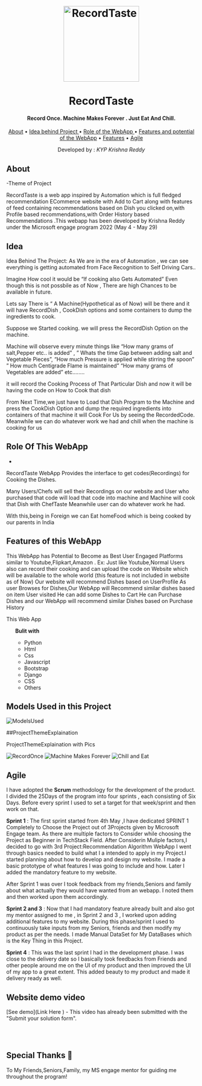 <h1 align="center">
  <br>
  <img src="https://user-images.githubusercontent.com/65936280/170873022-55e92cd3-1733-4f2e-9e8e-946e572d195e.PNG" alt="RecordTaste" width="200"></a>
  <br>



<br>
 RecordTaste

  <br>
</h1>
<h4 align="center">Record Once. Machine Makes Forever . Just Eat And Chill.</h4>
<p align="center">
  <a href="#about">About</a> •
  <a href="#idea">Idea behind Project </a> •
 <a href="#role">Role of the WebApp </a> •
 <a href="#Potential">Features and potential of the WebApp</a> •
  <a href="#ProjectThemeExplaination ">Features</a> •
  <a href="#agile">Agile</a>
</p>

<p align="center">
	Developed by : <i> KYP Krishna Reddy</i>
</p>


## About
-Theme of Project


RecordTaste is a web app inspired by Automation which is full fledged recommendation ECommerce website with Add to Cart along with features of feed containing recommendations based on Dish you clicked on,with Profile based recommendations,with Order History based Recommendations .This webapp has been developed by Krishna Reddy under the Microsoft engage program 2022 (May 4 - May 29)

## Idea
Idea Behind The Project:
As  We are in the era of Automation , we can see everything is getting automated from Face Recognition to  Self Driving Cars..

Imagine How cool it would be “If cooking also Gets Automated”
Even though this is not possbile as of Now , There are high Chances to be available in  future.

Lets say There is “ A Machine(Hypothetical as of Now) will be there and it will have RecordDish , CookDish options and some containers to dump the  ingredients to cook.

Suppose we  Started cooking.
we will press the RecordDish Option on the machine.

Machine will observe every minute things like
 “How many grams of salt,Pepper etc.. is added” , 
” Whats the time Gap between adding salt and Vegetable Pieces”,
“How much Pressure is applied while stirring the spoon”
” How much Centigrade Flame is maintained”
“How many grams of Vegetables are added” etc........

it will record the Cooking Process of That Particular Dish and now it will be having the code on How to Cook that dish

From Next Time,we just have to Load that Dish Program to the  Machine and press the CookDish Option and dump the required ingredients into containers of that machine 
it will Cook For Us by seeing the RecordedCode.
Meanwhile we can do whatever work we had and chill when the machine is cooking for us 

## Role Of This WebApp

-
RecordTaste WebApp Provides the interface to get codes(Recordings) for Cooking the Dishes.

Many Users/Chefs will sell their Recordings on our website and User who purchased that code will load that code into  machine and 
Machine will cook that Dish with ChefTaste Meanwhile user can do whatever work he had.

With this,being in Foreign we can Eat homeFood which is being cooked by our parents in India

## Features of this WebApp

This WebApp has Potential to Become as Best User Engaged Platforms similar to Youtube,Flipkart,Amazon .
Ex: Just like Youtube,Normal Users also can record their cooking and can upload the code on Website which will be available to the whole world  (this feature is not included in website as of Now)
Our  website will recommend Dishes based on UserProfile 
As user Browses for Dishes,Our WebApp will Recommend similar dishes based on item User visited 
He can add some Dishes to Cart 
He can Purchase Dishes and our WebApp will recommend similar Dishes based on Purchase History

This Web App
<ul>  <b> Bulit with</b>
<ul>
<li>Python</li>
<li>Html</li>
<li> Css</li> 
<li> Javascript</li>
<li> Bootstrap</li>
<li> Django</li>
<li> CSS</li>
<li>Others</li>
</ul>
</ul>
	
## Models Used in this Project
![ModelsUsed](https://user-images.githubusercontent.com/65936280/170871182-c15b9451-c629-4254-a5c8-5f477e03be9f.PNG)


##ProjectThemeExplaination 

ProjectThemeExplaination with Pics

![RecordOnce](https://user-images.githubusercontent.com/65936280/170872871-f814c706-6784-4ca1-8369-dbfec56266d7.jpeg)
![Machine Makes Forever](https://user-images.githubusercontent.com/65936280/170872875-a22fd50e-a38d-46b7-9f5b-d179be6c7be2.jpeg)
![Chill and Eat ](https://user-images.githubusercontent.com/65936280/170872881-55699058-3167-4476-b444-f5094533d150.jpeg)



## Agile
I have adopted the **Scrum** methodology for the development of the product. I divided the 25Days of the program into four sprints , each consisting of Six Days.
Before every sprint I used to set a target for that week/sprint and then work on that.

**Sprint 1** : The first sprint started from 4th May ,I have dedicated SPRINT 1 Completely to Choose the Project out of 3Projects given by Microsoft Engage team.
As there are multiple factors to Consider while choosing the Project as Beginner in TechStack Field.
After Considerin Muliple factors,I decided to go with 3rd Project:Recommendation Algorithm WebApp
I went through basics needed to build what I a intended to apply in my Project.I started planning about how to develop and design my website. I made a basic prototype of what features I was going to include and how. Later I added the mandatory feature to my website.

After Sprint 1 was over I took feedback from my friends,Seniors and family about what actually they would have wanted from an webapp. I noted them and then worked upon them accordingly.

**Sprint 2 and 3** : Now that I had mandatory feature already built and also got my mentor assigned to me , in Sprint 2 and 3 , I worked upon adding additional features to my website. During this phase/sprint I used to continuously take inputs from my Seniors, friends and then modify my product as per the needs.
I made Manual DataSet for My DataBases which is the Key Thing in this Project.



**Sprint 4** : This was the last sprint I had in the development phase. I was close to the delivery date so I basically took feedbacks from Friends and other people around me on the UI of my product and then improved the UI of my app to a great extent. This added beauty to my product and made it delivery ready as well.


## Website demo video
[See demo](Link Here ) - This video has already been submitted with the "Submit your solution form".

<br> <br>

## Special Thanks 🙇
To My Friends,Seniors,Family, my MS engage mentor for guiding me throughout the program!
